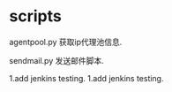# scripts
agentpool.py  获取ip代理池信息.

sendmail.py   发送邮件脚本.

1.add jenkins testing.
1.add jenkins testing.
